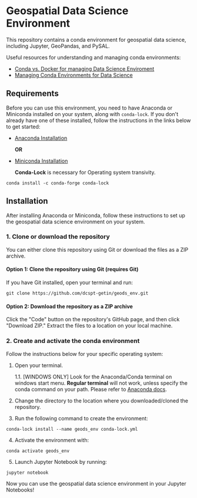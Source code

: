# Geospatial Data Science Environment

This repository contains a conda environment for geospatial data science, including Jupyter, GeoPandas, and PySAL.

Useful resources for understanding and managing conda environments:

- [Conda vs. Docker for managing Data Science Enviroment ](https://pythonspeed.com/articles/conda-vs-docker/)
- [Managing Conda Environments for Data Science](https://pythonspeed.com/articles/conda-dependency-management/)

## Requirements

Before you can use this environment, you need to have Anaconda or Miniconda installed on your system, along with `conda-lock`. If you don't already have one of these installed, follow the instructions in the links below to get started:

- [Anaconda Installation](https://docs.anaconda.com/anaconda/install/)

  **OR**

- [Miniconda Installation](https://docs.conda.io/en/latest/miniconda.html)

  **Conda-Lock** is necessary for Operating system transivity.

```
conda install -c conda-forge conda-lock
```

## Installation

After installing Anaconda or Miniconda, follow these instructions to set up the geospatial data science environment on your system.

### 1. Clone or download the repository

You can either clone this repository using Git or download the files as a ZIP archive.

#### Option 1: Clone the repository using Git (requires Git)

If you have Git installed, open your terminal and run:

```
git clone https://github.com/dcspt-getin/geods_env.git
```

#### Option 2: Download the repository as a ZIP archive

Click the "Code" button on the repository's GitHub page, and then click "Download ZIP." Extract the files to a location on your local machine.

### 2. Create and activate the conda environment

Follow the instructions below for your specific operating system:

1. Open your terminal.

   1.1. [WINDOWS ONLY] Look for the Anaconda/Conda terminal on windows start menu. **Regular terminal** will not work, unless specify the conda command on your path. Please refer to [Anaconda docs](https://docs.anaconda.com/anaconda/user-guide/tasks/integration/python-path/).

2. Change the directory to the location where you downloaded/cloned the repository.
3. Run the following command to create the environment:

```
conda-lock install --name geods_env conda-lock.yml
```

4. Activate the environment with:

```
conda activate geods_env
```

5. Launch Jupyter Notebook by running:

```
jupyter notebook
```

Now you can use the geospatial data science environment in your Jupyter Notebooks!
